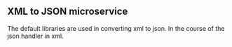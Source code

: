 ## XML to JSON microservice  
The default libraries are used in converting xml to json. In the course of the json handler in xml.
